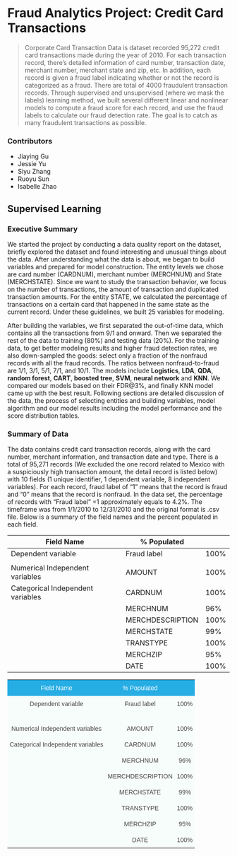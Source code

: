 # Fraud Analytics Project: Credit Card Transactions

>Corporate Card Transaction Data is dataset recorded 95,272 credit card transactions made during the year of 2010. For each transaction record, there’s detailed information of card number, transaction date, merchant number, merchant state and zip, etc. In addition, each record is given a fraud label indicating whether or not the record is categorized as a fraud. There are total of 4000 fraudulent transaction records. Through supervised and unsupervised (where we mask the labels) learning method, we built several different linear and nonlinear models to compute a fraud score for each record, and use the fraud labels to calculate our fraud detection rate. The goal is to catch as many fraudulent transactions as possible.

### Contributors
- Jiaying Gu
- Jessie Yu
- Siyu Zhang
- Ruoyu Sun
- Isabelle Zhao

## Supervised Learning
### Executive Summary
We started the project by conducting a data quality report on the dataset, briefly explored the dataset and found interesting and unusual things about the data. After understanding what the data is about, we began to build variables and prepared for model construction. The entity levels we chose are card number (CARDNUM), merchant number (MERCHNUM) and State (MERCHSTATE). Since we want to study the transaction behavior, we focus on the number of transactions, the amount of transaction and duplicated transaction amounts. For the entity STATE, we calculated the percentage of transactions on a certain card that happened in the same state as the current record. Under these guidelines, we built 25 variables for modeling. 

After building the variables, we first separated the out-of-time data, which contains all the transactions from 9/1 and onward. Then we separated the rest of the data to training (80%) and testing data (20%). For the training data, to get better modeling results and higher fraud detection rates, we also down-sampled the goods: select only a fraction of the nonfraud records with all the fraud records. The ratios between nonfraud-to-fraud are 1/1, 3/1, 5/1, 7/1, and 10/1. The models include **Logistics**, **LDA**, **QDA**, **random forest**, **CART**, **boosted tree**, **SVM**, **neural network** and **KNN**. We compared our models based on their FDR@3%, and finally KNN model came up with the best result. Following sections are detailed discussion of the data, the process of selecting entities and building variables, model algorithm and our model results including the model performance and the score distribution tables.

### Summary of Data
The data contains credit card transaction records, along with the card number, merchant information, and transaction date and type. There is a total of 95,271 records (We excluded the one record related to Mexico with a suspiciously high transaction amount, the detail record is listed below) with 10 fields (1 unique identifier, 1 dependent variable, 8 independent variables). For each record, fraud label of “1” means that the record is fraud and “0” means that the record is nonfraud. In the data set, the percentage of records with “Fraud label” =1 approximately equals to 4.2%. The timeframe was from 1/1/2010 to 12/31/2010 and the original format is .csv file. Below is a summary of the field names and the percent populated in each field.


| Field Name                        | % Populated      |      |
|-----------------------------------|------------------|------|
| Dependent variable                | Fraud label      | 100% |
|                                   |                  |      |
| Numerical Independent variables   | AMOUNT           | 100% |
| Categorical Independent variables | CARDNUM          | 100% |
|                                   | MERCHNUM         | 96%  |
|                                   | MERCHDESCRIPTION | 100% |
|                                   | MERCHSTATE       | 99%  |
|                                   | TRANSTYPE        | 100% |
|                                   | MERCHZIP         | 95%  |
|                                   | DATE             | 100% |


<style type="text/css">
.tg  {border-collapse:collapse;border-spacing:0;border-color:#999;}
.tg td{font-family:Arial, sans-serif;font-size:14px;padding:10px 5px;border-style:solid;border-width:0px;overflow:hidden;word-break:normal;border-color:#999;color:#444;background-color:#F7FDFA;}
.tg th{font-family:Arial, sans-serif;font-size:14px;font-weight:normal;padding:10px 5px;border-style:solid;border-width:0px;overflow:hidden;word-break:normal;border-color:#999;color:#fff;background-color:#26ADE4;}
.tg .tg-baqh{text-align:center;vertical-align:top}
</style>
<table class="tg">
  <tr>
    <th class="tg-baqh">Field Name</th>
    <th class="tg-baqh">% Populated</th>
    <th class="tg-baqh"></th>
  </tr>
  <tr>
    <td class="tg-baqh">Dependent variable</td>
    <td class="tg-baqh">Fraud label</td>
    <td class="tg-baqh">100%</td>
  </tr>
  <tr>
    <td class="tg-baqh"></td>
    <td class="tg-baqh"></td>
    <td class="tg-baqh"></td>
  </tr>
  <tr>
    <td class="tg-baqh">Numerical Independent variables</td>
    <td class="tg-baqh">AMOUNT</td>
    <td class="tg-baqh">100%</td>
  </tr>
  <tr>
    <td class="tg-baqh" rowspan="7">Categorical Independent variables</td>
    <td class="tg-baqh">CARDNUM</td>
    <td class="tg-baqh">100%</td>
  </tr>
  <tr>
    <td class="tg-baqh">MERCHNUM</td>
    <td class="tg-baqh">96%</td>
  </tr>
  <tr>
    <td class="tg-baqh">MERCHDESCRIPTION</td>
    <td class="tg-baqh">100%</td>
  </tr>
  <tr>
    <td class="tg-baqh">MERCHSTATE</td>
    <td class="tg-baqh">99%</td>
  </tr>
  <tr>
    <td class="tg-baqh">TRANSTYPE</td>
    <td class="tg-baqh">100%</td>
  </tr>
  <tr>
    <td class="tg-baqh">MERCHZIP</td>
    <td class="tg-baqh">95%</td>
  </tr>
  <tr>
    <td class="tg-baqh">DATE</td>
    <td class="tg-baqh">100%</td>
  </tr>
</table>
